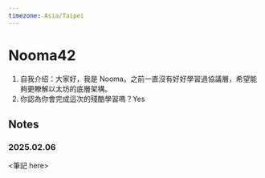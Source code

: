 ```yaml
---
timezone: Asia/Taipei
---
```


# Nooma42

1. 自我介绍：大家好，我是 Nooma。之前一直沒有好好學習過協議層，希望能夠更瞭解以太坊的底層架構。
2. 你認為你會完成這次的殘酷學習嗎？Yes

## Notes

### 2025.02.06

<筆記 here>
